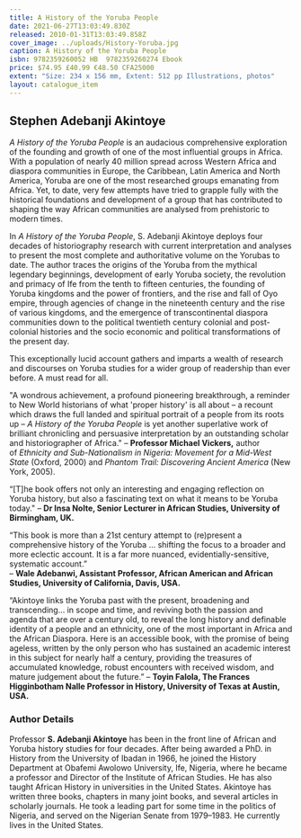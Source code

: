 ```yaml
---
title: A History of the Yoruba People
date: 2021-06-27T13:03:49.830Z
released: 2010-01-31T13:03:49.858Z
cover_image: ../uploads/History-Yoruba.jpg
caption: A History of the Yoruba People
isbn: 9782359260052 HB  9782359260274 Ebook
price: $74.95 £40.99 €48.50 CFA25000
extent: "Size: 234 x 156 mm, Extent: 512 pp Illustrations, photos"
layout: catalogue_item
---
```

## Stephen Adebanji Akintoye

*A History of the Yoruba People* is an audacious comprehensive exploration of the founding and growth of one of the most influential groups in Africa. With a population of nearly 40 million spread across Western Africa and diaspora communities in Europe, the Caribbean, Latin America and North America, Yoruba are one of the most researched groups emanating from Africa. Yet, to date, very few attempts have tried to grapple fully with the historical foundations and development of a group that has contributed to shaping the way African communities are analysed from prehistoric to modern times.

In *A History of the Yoruba People*, S. Adebanji Akintoye deploys four decades of historiography research with current interpretation and analyses to present the most complete and authoritative volume on the Yorubas to date. The author traces the origins of the Yoruba from the mythical legendary beginnings, development of early Yoruba society, the revolution and primacy of Ife from the tenth to fifteen centuries, the founding of Yoruba kingdoms and the power of frontiers, and the rise and fall of Oyo empire, through agencies of change in the nineteenth century and the rise of various kingdoms, and the emergence of transcontinental diaspora communities down to the political twentieth century colonial and post-colonial histories and the socio economic and political transformations of the present day.

This exceptionally lucid account gathers and imparts a wealth of research and discourses on Yoruba studies for a wider group of readership than ever before. A must read for all.

"A wondrous achievement, a profound pioneering breakthrough, a reminder to New World historians of what 'proper history' is all about – a recount which draws the full landed and spiritual portrait of a people from its roots up – *A History of the Yoruba People* is yet another superlative work of brilliant chronicling and persuasive interpretation by an outstanding scholar and historiographer of Africa." – **Professor Michael Vickers,** author of *Ethnicity and Sub-Nationalism in Nigeria: Movement for a Mid-West State* (Oxford, 2000) and *Phantom Trail: Discovering Ancient America* (New York, 2005).

“\[T]he book offers not only an interesting and engaging reflection on Yoruba history, but also a fascinating text on what it means to be Yoruba today." – **Dr Insa Nolte, Senior Lecturer in African Studies, University of Birmingham, UK.**

“This book is more than a 21st century attempt to (re)present a comprehensive history of the Yoruba ... shifting the focus to a broader and more eclectic account. It is a far more nuanced, evidentially-sensitive, systematic account.”\
– **Wale Adebanwi, Assistant Professor, African American and African Studies, University of California, Davis, USA.**

“Akintoye links the Yoruba past with the present, broadening and transcending... in scope and time, and reviving both the passion and agenda that are over a century old, to reveal the long history and definable identity of a people and an ethnicity, one of the most important in Africa and the African Diaspora. Here is an accessible book, with the promise of being ageless, written by the only person who has sustained an academic interest in this subject for nearly half a century, providing the treasures of accumulated knowledge, robust encounters with received wisdom, and mature judgement about the future.” – **Toyin Falola, The Frances Higginbotham Nalle Professor in History, University of Texas at Austin, USA.**

### Author Details

Professor **S. Adebanji Akintoye** has been in the front line of African and Yoruba history studies for four decades. After being awarded a PhD. in History from the University of Ibadan in 1966, he joined the History Department at Obafemi Awolowo University, Ife, Nigeria, where he became a professor and Director of the Institute of African Studies. He has also taught African History in universities in the United States. Akintoye has written three books, chapters in many joint books, and several articles in scholarly journals. He took a leading part for some time in the politics of Nigeria, and served on the Nigerian Senate from 1979–1983. He currently lives in the United States.